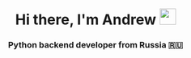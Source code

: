 <h1 align="center">Hi there, I'm Andrew <img src="https://github.com/blackcater/blackcater/raw/main/images/Hi.gif" width="32"></h1>
<h3 align="center">Python backend developer from Russia 🇷🇺</h3>
